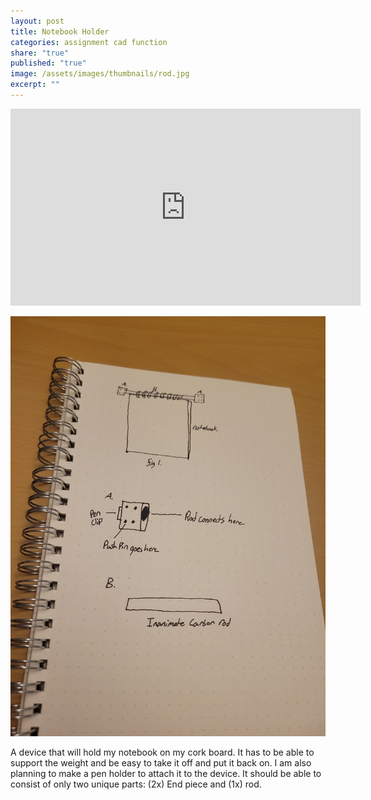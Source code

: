 ```yaml
---
layout: post
title: Notebook Holder
categories: assignment cad function
share: "true"
published: "true"
image: /assets/images/thumbnails/rod.jpg
excerpt: ""
---
```


<iframe width="560" height="315" src="https://www.youtube-nocookie.com/embed/oX-mAUWvS0s?si=ltfmhLJxPgOWkzJM" title="YouTube video player" frameborder="0" allow="accelerometer; autoplay; clipboard-write; encrypted-media; gyroscope; picture-in-picture; web-share" referrerpolicy="strict-origin-when-cross-origin" allowfullscreen></iframe>

![diagram](/assets/images/diagram.jpg)


A device that will hold my notebook on my cork board. It has to be able to support the weight and be easy to take it off and put it back on. I am also planning to make a pen holder to attach it to the device. It should be able to consist of only two unique parts: (2x) End piece and (1x) rod.
